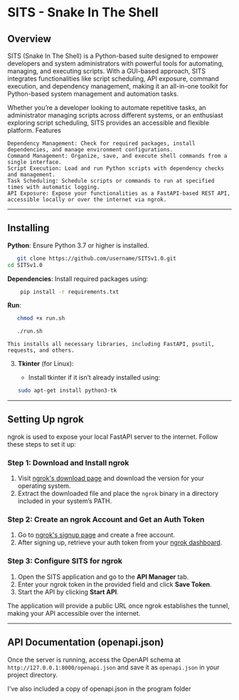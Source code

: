 # SITS - Snake In The Shell

## Overview
SITS (Snake In The Shell) is a Python-based suite designed to empower developers and system administrators with powerful tools for automating, managing, and executing scripts. With a GUI-based approach, SITS integrates functionalities like script scheduling, API exposure, command execution, and dependency management, making it an all-in-one toolkit for Python-based system management and automation tasks.

Whether you’re a developer looking to automate repetitive tasks, an administrator managing scripts across different systems, or an enthusiast exploring script scheduling, SITS provides an accessible and flexible platform.
Features

    Dependency Management: Check for required packages, install dependencies, and manage environment configurations.
    Command Management: Organize, save, and execute shell commands from a single interface.
    Script Execution: Load and run Python scripts with dependency checks and management.
    Task Scheduling: Schedule scripts or commands to run at specified times with automatic logging.
    API Exposure: Expose your functionalities as a FastAPI-based REST API, accessible locally or over the internet via ngrok.


---

## Installing

**Python**: Ensure Python 3.7 or higher is installed.

 ```bash
    git clone https://github.com/username/SITSv1.0.git
cd SITSv1.0
 ```

**Dependencies**: Install required packages using:

```bash
    pip install -r requirements.txt
```
**Run**: 

 ```bash
    chmod +x run.sh
 ```
 ```bash
    ./run.sh
 ```

    This installs all necessary libraries, including FastAPI, psutil, requests, and others.
3. **Tkinter** (for Linux):
    - Install tkinter if it isn’t already installed using:

    ```bash
    sudo apt-get install python3-tk
    ```

---

## Setting Up ngrok

ngrok is used to expose your local FastAPI server to the internet. Follow these steps to set it up:

### Step 1: Download and Install ngrok
1. Visit [ngrok's download page](https://ngrok.com/download) and download the version for your operating system.
2. Extract the downloaded file and place the `ngrok` binary in a directory included in your system’s PATH.

### Step 2: Create an ngrok Account and Get an Auth Token
1. Go to [ngrok's signup page](https://ngrok.com/signup) and create a free account.
2. After signing up, retrieve your auth token from your [ngrok dashboard](https://dashboard.ngrok.com/get-started/your-authtoken).


### Step 3: Configure SITS for ngrok

1. Open the SITS application and go to the **API Manager** tab.
2. Enter your ngrok token in the provided field and click **Save Token**.
3. Start the API by clicking **Start API**.

The application will provide a public URL once ngrok establishes the tunnel, making your API accessible over the internet.

---

## API Documentation (openapi.json)


Once the server is running, access the OpenAPI schema at `http://127.0.0.1:8000/openapi.json` and save it as `openapi.json` in your project directory.

I've also included a copy of openapi.json in the program folder
